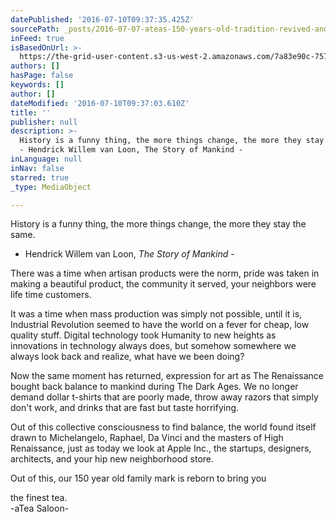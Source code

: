 ```yaml
---
datePublished: '2016-07-10T09:37:35.425Z'
sourcePath: _posts/2016-07-07-ateas-150-years-old-tradition-revived-and-refined.md
inFeed: true
isBasedOnUrl: >-
  https://the-grid-user-content.s3-us-west-2.amazonaws.com/7a83e90c-757a-4818-88d7-18dbfff57548.jpg
authors: []
hasPage: false
keywords: []
author: []
dateModified: '2016-07-10T09:37:03.610Z'
title: ''
publisher: null
description: >-
  History is a funny thing, the more things change, the more they stay the same.
  - Hendrick Willem van Loon, The Story of Mankind -
inLanguage: null
inNav: false
starred: true
_type: MediaObject

---
```

History is a funny thing, the more things change, the more they stay the same.  
- Hendrick Willem van Loon, _The Story of Mankind_ -

There was a time when artisan products were the norm, pride was taken in making a beautiful product, the community it served, your neighbors were life time customers. 

It was a time when mass production was simply not possible, until it is, Industrial Revolution seemed to have the world on a fever for cheap, low quality stuff. Digital technology took Humanity to new heights as innovations in technology always does, but somehow somewhere we always look back and realize, what have we been doing?

Now the same moment has returned, expression for art as The Renaissance bought back balance to mankind during The Dark Ages. We no longer demand dollar t-shirts that are poorly made, throw away razors that simply don't work, and drinks that are fast but taste horrifying.

Out of this collective consciousness to find balance, the world found itself drawn to Michelangelo, Raphael, Da Vinci and the masters of High Renaissance, just as today we look at Apple Inc., the startups, designers, architects, and your hip new neighborhood store.

Out of this, our 150 year old family mark is reborn to bring you

the finest tea.  
-aTea Saloon-